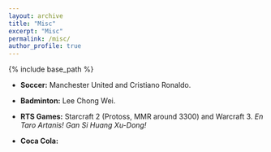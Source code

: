 ```yaml
---
layout: archive
title: "Misc"
excerpt: "Misc"
permalink: /misc/
author_profile: true
---
```

{% include base_path %}

* <b>Soccer:</b>
Manchester United and Cristiano Ronaldo.

* <b>Badminton:</b>
Lee Chong Wei.

* <b>RTS Games:</b>
Starcraft 2 (Protoss, MMR around 3300) and Warcraft 3. <i>En Taro Artanis! Gan Si Huang Xu-Dong!</i>

* <b>Coca Cola:</b>
